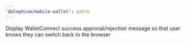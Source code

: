 ```yaml
---
'@alephium/mobile-wallet': patch
---
```


Display WalletConnect success approval/rejection message so that user knows they can switch back to the browser
